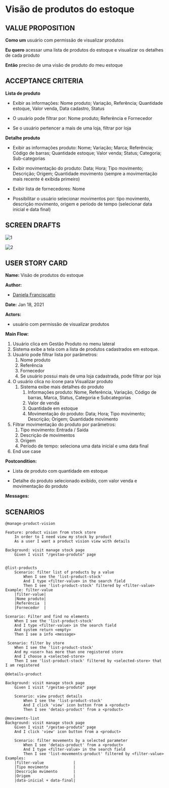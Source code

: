 # Visão de produtos do estoque

## VALUE PROPOSITION

 **Como um** usuário com permissão de visualizar produtos

 **Eu quero** acessar uma lista de produtos do estoque e visualizar os detalhes de cada produto

 **Então** preciso de uma visão de produto do meu estoque

## ACCEPTANCE CRITERIA

**Lista de produto**

- Exibir as informações: Nome produto; Variação, Referência; Quantidade estoque, Valor venda,  Data cadastro, Status

- O usuário pode filtrar por: Nome produto; Referência e Fornecedor

- Se o usuário pertencer a mais de uma loja, filtrar por loja

**Detalhe produto**

- Exibir as informações produto: Nome; Variação; Marca; Referência; Código de barras; Quantidade estoque; Valor venda; Status; Categoria; Sub-categorias

- Exibir movimentação do produto: Data; Hora; Tipo movimento; Descrição; Origem; Quantidade movimento  (sempre a movimentação mais recente é exibida primeiro)

- Exibir lista de fornecedores: Nome

- Possibilitar o usuário selecionar movimentos por: tipo movimento, descrição movimento, origem e período de tempo (selecionar data inicial e data final)

## SCREEN DRAFTS

![1](/img/must-ERP/visao-produto1.png)

![2](/img/must-ERP/visao-produto2.png)

## USER STORY CARD

**Name:** Visão de produtos do estoque

**Author:** 

- [Daniela Franciscatto](https://github.com/danielaanjos) 

**Date:** Jan 18, 2021

**Actors:**  

- usuário com permissão de visualizar produtos

**Main Flow:**

1. Usuário clica em Gestão Produto no menu lateral
2. Sistema exibe a tela com a lista de produtos cadastrados em estoque.
3. Usuário pode filtrar lista por parâmetros:
    1. Nome produto
    2. Referência
    3. Fornecedor
    4. Se usuário possui mais de uma loja cadastrada, pode filtrar por loja
4. O usuário clica no ícone para Visualizar produto
    1. Sistema exibe mais detalhes do produto
        1. Informações produto: Nome, Referência, Variação, Código de barras, Marca, Status, Categoria e Subcategorias
        2. Valor de venda
        3. Quantidade em estoque
        4. Movimentação do produto: Data; Hora; Tipo movimento; Descrição; Origem; Quantidade movimento
5. Filtrar movimentação do produto por parâmetros:
    1. Tipo movimento: Entrada / Saída
    2. Descrição de movimentos
    3. Origem
    4. Período de tempo: seleciona uma data inicial e uma data final
6. End use case

**Postcondition:**

- Lista de produto com quantidade em estoque

- Detalhe do produto selecionado exibido, com valor venda e movimentação do produto

**Messages:**



## SCENARIOS

```gherkin
@manage-product-vision

Feature: product vision from stock store
    In order to I need view my stock by product
    As a user I want a product vision view with details

Background: visit manage stock page
    Given I visit "/gestao-produto" page
 

@list-products    
    Scenario: filter list of products by a value
        When I see the 'list-product-stock'
        And I type <filter-value> in the search field
        Then I see 'list-product-stock' filtered by <filter-value>
Example: filter-value
    |filter-value|
    |Nome produto|
    |Referência  |
    |Fornecedor  |

Scenario: Filter and find no elements
    When I see the 'list-product-stock'
    And I type <filter-value> in the search field
    And system return <empty>
    Then I see a info <message>

 Scenario: filter by store
    When I see the 'list-product-stock'
    And my <user> has more than one registered store
    And I choose a <selected-store>
    Then I see 'list-product-stock' filtered by <selected-store> that I am registered  

@details-product

Background: visit manage stock page
    Given I visit "/gestao-produto" page

    Scenario: view product details
        When I see the 'list-product-stock'
        And I click 'view' icon button from a <product>
        Then I see 'detais-product' from a <product>
        
@moviments-list
Background: visit manage stock page
    Given I visit "/gestao-produto" page
    And I click 'view' icon button from a <product>

    Scenario: filter movements by a selected parameter
        When I see 'detais-product' from a <product>
        And I type <filter-value> in the search field
        Then I see 'list-movements-product' filtered by <filter-value>
Examples:
    |filter-value             |
    |Tipo movimento           |
    |Descrição mvimento       |
    |Origem                   |
    |data-inicial + data-final|             
```
